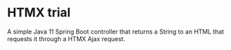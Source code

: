 # HTMX trial

A simple Java 11 Spring Boot controller that returns a String to an HTML that requests it through a HTMX Ajax request.